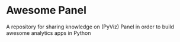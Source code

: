 # Awesome Panel

A repository for sharing knowledge on (PyViz) Panel in order to build awesome analytics apps in Python
